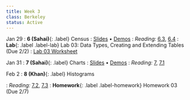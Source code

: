 ```yaml
---
title: Week 3
class: Berkeley
status: Active
---
```


Jan 29
: **6 (Sahai)**{: .label} Census
   : [Slides](https://docs.google.com/presentation/d/13qxSnC2beiMzWWp67Zve8vYYwdcaiNrTpbFCRvgf7Qc/edit?usp=sharing) &#8226; [Demos](https://data8.datahub.berkeley.edu/hub/user-redirect/git-pull?repo=https%3A%2F%2Fgithub.com%2Fdata-8%2Fmaterials-sp24&urlpath=tree%2Fmaterials-sp24%2Flec%2Flec06%2Flec06.ipynb&branch=main)
: *Reading:* [6.3](https://inferentialthinking.com/chapters/06/3/Example_Population_Trends.html), [6.4](https://inferentialthinking.com/chapters/06/4/Example_Sex_Ratios.html)
: **Lab**{: .label .label-lab} Lab 03: Data Types, Creating and Extending Tables (Due 2/2)
   : [Lab 03 Worksheet](https://drive.google.com/file/d/1-B7seQ-YZAYXVp09XS_SKcteu_cTbKwr/view?usp=sharing)

Jan 31
: **7 (Sahai)**{: .label} Charts
   : [Slides](https://docs.google.com/presentation/d/1WP6Nzy8O7D7HSQyZBq0t75t7bHvnWc6YszCBqUD0NAY/edit?usp=sharing) &#8226; [Demos](https://data8.datahub.berkeley.edu/hub/user-redirect/git-pull?repo=https%3A%2F%2Fgithub.com%2Fdata-8%2Fmaterials-sp24&urlpath=tree%2Fmaterials-sp24%2Flec%2Flec07%2Flec07.ipynb&branch=main)
: *Reading:* [7](https://inferentialthinking.com/chapters/07/Visualization.html), [7.1](https://inferentialthinking.com/chapters/07/1/Visualizing_Categorical_Distributions.html)

Feb 2
: **8 (Khan)**{: .label} Histograms
 <!-- : [Slides](#) &#8226; [Demos](#) &#8226; [Blank Demos](#) -->
: *Reading:* [7.2](https://inferentialthinking.com/chapters/07/2/Visualizing_Numerical_Distributions.html), [7.3](https://inferentialthinking.com/chapters/07/3/Overlaid_Graphs.html)
: **Homework**{: .label .label-homework} Homework 03 (Due 2/7)